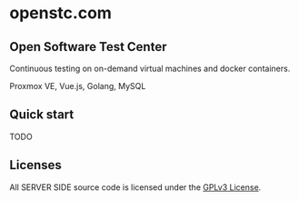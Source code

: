 # openstc.com
## Open Software Test Center
Continuous testing on on-demand virtual machines and docker containers.

Proxmox VE, Vue.js, Golang, MySQL

## Quick start
TODO

## Licenses

All SERVER SIDE source code is licensed under the [GPLv3 License](LICENSE).